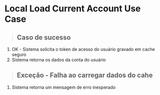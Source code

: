 # Local Load Current Account Use Case

> ## Caso de sucesso 
1. OK - Sistema solicita o token de acesso do usuário gravado em cache seguro
2. Sistema retorna os dados da conta do usuário

> ## Exceção - Falha ao carregar dados do cahe
1. Sistema retorna um mensagem de erro inesperado 